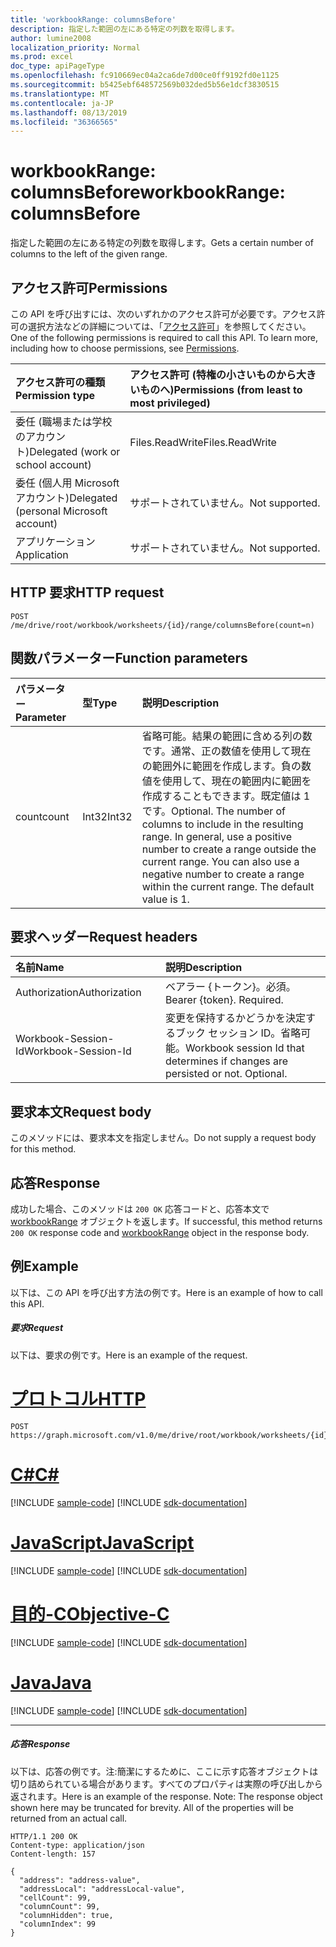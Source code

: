 ```yaml
---
title: 'workbookRange: columnsBefore'
description: 指定した範囲の左にある特定の列数を取得します。
author: lumine2008
localization_priority: Normal
ms.prod: excel
doc_type: apiPageType
ms.openlocfilehash: fc910669ec04a2ca6de7d00ce0ff9192fd0e1125
ms.sourcegitcommit: b5425ebf648572569b032ded5b56e1dcf3830515
ms.translationtype: MT
ms.contentlocale: ja-JP
ms.lasthandoff: 08/13/2019
ms.locfileid: "36366565"
---
```

# <a name="workbookrange-columnsbefore"></a><span data-ttu-id="bbcbb-103">workbookRange: columnsBefore</span><span class="sxs-lookup"><span data-stu-id="bbcbb-103">workbookRange: columnsBefore</span></span>

<span data-ttu-id="bbcbb-104">指定した範囲の左にある特定の列数を取得します。</span><span class="sxs-lookup"><span data-stu-id="bbcbb-104">Gets a certain number of columns to the left of the given range.</span></span>

## <a name="permissions"></a><span data-ttu-id="bbcbb-105">アクセス許可</span><span class="sxs-lookup"><span data-stu-id="bbcbb-105">Permissions</span></span>
<span data-ttu-id="bbcbb-p101">この API を呼び出すには、次のいずれかのアクセス許可が必要です。アクセス許可の選択方法などの詳細については、「[アクセス許可](/graph/permissions-reference)」を参照してください。</span><span class="sxs-lookup"><span data-stu-id="bbcbb-p101">One of the following permissions is required to call this API. To learn more, including how to choose permissions, see [Permissions](/graph/permissions-reference).</span></span>

|<span data-ttu-id="bbcbb-108">アクセス許可の種類</span><span class="sxs-lookup"><span data-stu-id="bbcbb-108">Permission type</span></span>      | <span data-ttu-id="bbcbb-109">アクセス許可 (特権の小さいものから大きいものへ)</span><span class="sxs-lookup"><span data-stu-id="bbcbb-109">Permissions (from least to most privileged)</span></span>              |
|:--------------------|:---------------------------------------------------------|
|<span data-ttu-id="bbcbb-110">委任 (職場または学校のアカウント)</span><span class="sxs-lookup"><span data-stu-id="bbcbb-110">Delegated (work or school account)</span></span> | <span data-ttu-id="bbcbb-111">Files.ReadWrite</span><span class="sxs-lookup"><span data-stu-id="bbcbb-111">Files.ReadWrite</span></span>    |
|<span data-ttu-id="bbcbb-112">委任 (個人用 Microsoft アカウント)</span><span class="sxs-lookup"><span data-stu-id="bbcbb-112">Delegated (personal Microsoft account)</span></span> | <span data-ttu-id="bbcbb-113">サポートされていません。</span><span class="sxs-lookup"><span data-stu-id="bbcbb-113">Not supported.</span></span>    |
|<span data-ttu-id="bbcbb-114">アプリケーション</span><span class="sxs-lookup"><span data-stu-id="bbcbb-114">Application</span></span> | <span data-ttu-id="bbcbb-115">サポートされていません。</span><span class="sxs-lookup"><span data-stu-id="bbcbb-115">Not supported.</span></span> |

## <a name="http-request"></a><span data-ttu-id="bbcbb-116">HTTP 要求</span><span class="sxs-lookup"><span data-stu-id="bbcbb-116">HTTP request</span></span>

<!-- { "blockType": "ignored" } -->
```http
POST /me/drive/root/workbook/worksheets/{id}/range/columnsBefore(count=n)

```

## <a name="function-parameters"></a><span data-ttu-id="bbcbb-117">関数パラメーター</span><span class="sxs-lookup"><span data-stu-id="bbcbb-117">Function parameters</span></span>

| <span data-ttu-id="bbcbb-118">パラメーター</span><span class="sxs-lookup"><span data-stu-id="bbcbb-118">Parameter</span></span>    | <span data-ttu-id="bbcbb-119">型</span><span class="sxs-lookup"><span data-stu-id="bbcbb-119">Type</span></span>   |<span data-ttu-id="bbcbb-120">説明</span><span class="sxs-lookup"><span data-stu-id="bbcbb-120">Description</span></span>|
|:---------------|:--------|:----------|
|<span data-ttu-id="bbcbb-121">count</span><span class="sxs-lookup"><span data-stu-id="bbcbb-121">count</span></span>|<span data-ttu-id="bbcbb-122">Int32</span><span class="sxs-lookup"><span data-stu-id="bbcbb-122">Int32</span></span>|<span data-ttu-id="bbcbb-p102">省略可能。結果の範囲に含める列の数です。通常、正の数値を使用して現在の範囲外に範囲を作成します。負の数値を使用して、現在の範囲内に範囲を作成することもできます。既定値は 1 です。</span><span class="sxs-lookup"><span data-stu-id="bbcbb-p102">Optional. The number of columns to include in the resulting range. In general, use a positive number to create a range outside the current range. You can also use a negative number to create a range within the current range. The default value is 1.</span></span>|

## <a name="request-headers"></a><span data-ttu-id="bbcbb-128">要求ヘッダー</span><span class="sxs-lookup"><span data-stu-id="bbcbb-128">Request headers</span></span>
| <span data-ttu-id="bbcbb-129">名前</span><span class="sxs-lookup"><span data-stu-id="bbcbb-129">Name</span></span>       | <span data-ttu-id="bbcbb-130">説明</span><span class="sxs-lookup"><span data-stu-id="bbcbb-130">Description</span></span>|
|:---------------|:----------|
| <span data-ttu-id="bbcbb-131">Authorization</span><span class="sxs-lookup"><span data-stu-id="bbcbb-131">Authorization</span></span>  | <span data-ttu-id="bbcbb-p103">ベアラー {トークン}。必須。</span><span class="sxs-lookup"><span data-stu-id="bbcbb-p103">Bearer {token}. Required.</span></span> |
| <span data-ttu-id="bbcbb-134">Workbook-Session-Id</span><span class="sxs-lookup"><span data-stu-id="bbcbb-134">Workbook-Session-Id</span></span>  | <span data-ttu-id="bbcbb-p104">変更を保持するかどうかを決定するブック セッション ID。省略可能。</span><span class="sxs-lookup"><span data-stu-id="bbcbb-p104">Workbook session Id that determines if changes are persisted or not. Optional.</span></span>|

## <a name="request-body"></a><span data-ttu-id="bbcbb-137">要求本文</span><span class="sxs-lookup"><span data-stu-id="bbcbb-137">Request body</span></span>
<span data-ttu-id="bbcbb-138">このメソッドには、要求本文を指定しません。</span><span class="sxs-lookup"><span data-stu-id="bbcbb-138">Do not supply a request body for this method.</span></span>

## <a name="response"></a><span data-ttu-id="bbcbb-139">応答</span><span class="sxs-lookup"><span data-stu-id="bbcbb-139">Response</span></span>
<span data-ttu-id="bbcbb-140">成功した場合、このメソッドは `200 OK` 応答コードと、応答本文で [workbookRange](../resources/range.md) オブジェクトを返します。</span><span class="sxs-lookup"><span data-stu-id="bbcbb-140">If successful, this method returns `200 OK` response code and [workbookRange](../resources/range.md) object in the response body.</span></span>

## <a name="example"></a><span data-ttu-id="bbcbb-141">例</span><span class="sxs-lookup"><span data-stu-id="bbcbb-141">Example</span></span>
<span data-ttu-id="bbcbb-142">以下は、この API を呼び出す方法の例です。</span><span class="sxs-lookup"><span data-stu-id="bbcbb-142">Here is an example of how to call this API.</span></span>
##### <a name="request"></a><span data-ttu-id="bbcbb-143">要求</span><span class="sxs-lookup"><span data-stu-id="bbcbb-143">Request</span></span>
<span data-ttu-id="bbcbb-144">以下は、要求の例です。</span><span class="sxs-lookup"><span data-stu-id="bbcbb-144">Here is an example of the request.</span></span>

# <a name="httptabhttp"></a>[<span data-ttu-id="bbcbb-145">プロトコル</span><span class="sxs-lookup"><span data-stu-id="bbcbb-145">HTTP</span></span>](#tab/http)
<!--{
  "blockType": "request",
  "isComposable": true,
  "name": "workbookrange_columnsbefore",
  "idempotent": true
}-->
```http
POST https://graph.microsoft.com/v1.0/me/drive/root/workbook/worksheets/{id}/range/columnsBefore(count=2)
```
# <a name="ctabcsharp"></a>[<span data-ttu-id="bbcbb-146">C#</span><span class="sxs-lookup"><span data-stu-id="bbcbb-146">C#</span></span>](#tab/csharp)
[!INCLUDE [sample-code](../includes/snippets/csharp/workbookrange-columnsbefore-csharp-snippets.md)]
[!INCLUDE [sdk-documentation](../includes/snippets/snippets-sdk-documentation-link.md)]

# <a name="javascripttabjavascript"></a>[<span data-ttu-id="bbcbb-147">JavaScript</span><span class="sxs-lookup"><span data-stu-id="bbcbb-147">JavaScript</span></span>](#tab/javascript)
[!INCLUDE [sample-code](../includes/snippets/javascript/workbookrange-columnsbefore-javascript-snippets.md)]
[!INCLUDE [sdk-documentation](../includes/snippets/snippets-sdk-documentation-link.md)]

# <a name="objective-ctabobjc"></a>[<span data-ttu-id="bbcbb-148">目的-C</span><span class="sxs-lookup"><span data-stu-id="bbcbb-148">Objective-C</span></span>](#tab/objc)
[!INCLUDE [sample-code](../includes/snippets/objc/workbookrange-columnsbefore-objc-snippets.md)]
[!INCLUDE [sdk-documentation](../includes/snippets/snippets-sdk-documentation-link.md)]

# <a name="javatabjava"></a>[<span data-ttu-id="bbcbb-149">Java</span><span class="sxs-lookup"><span data-stu-id="bbcbb-149">Java</span></span>](#tab/java)
[!INCLUDE [sample-code](../includes/snippets/java/workbookrange-columnsbefore-java-snippets.md)]
[!INCLUDE [sdk-documentation](../includes/snippets/snippets-sdk-documentation-link.md)]

---


##### <a name="response"></a><span data-ttu-id="bbcbb-150">応答</span><span class="sxs-lookup"><span data-stu-id="bbcbb-150">Response</span></span>
<span data-ttu-id="bbcbb-p105">以下は、応答の例です。注:簡潔にするために、ここに示す応答オブジェクトは切り詰められている場合があります。すべてのプロパティは実際の呼び出しから返されます。</span><span class="sxs-lookup"><span data-stu-id="bbcbb-p105">Here is an example of the response. Note: The response object shown here may be truncated for brevity. All of the properties will be returned from an actual call.</span></span>
<!-- {
  "blockType": "response",
  "truncated": true,
  "@odata.type": "microsoft.graph.workbookRange"
} -->
```http
HTTP/1.1 200 OK
Content-type: application/json
Content-length: 157

{
  "address": "address-value",
  "addressLocal": "addressLocal-value",
  "cellCount": 99,
  "columnCount": 99,
  "columnHidden": true,
  "columnIndex": 99
}
```
<!-- uuid: 8fcb5dbc-d5aa-4681-8e31-b001d5168d79 
2015-10-25 14:57:30 UTC -->
<!-- {
  "type": "#page.annotation",
  "description": "Example",
  "keywords": "",
  "section": "documentation",
  "tocPath": "",
  "suppressions": [
  ]
}-->
